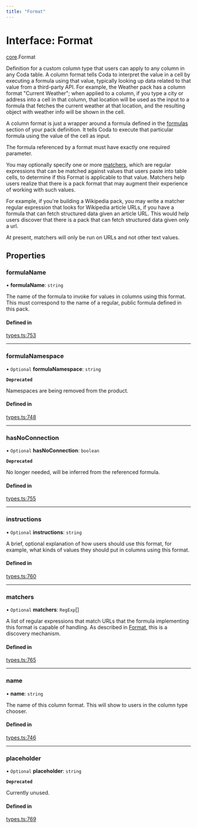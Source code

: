 ```yaml
---
title: "Format"
---
```

# Interface: Format

[core](../modules/core.md).Format

Definition for a custom column type that users can apply to any column in any Coda table.
A column format tells Coda to interpret the value in a cell by executing a formula
using that value, typically looking up data related to that value from a third-party API.
For example, the Weather pack has a column format "Current Weather"; when applied to a column,
if you type a city or address into a cell in that column, that location will be used as the input
to a formula that fetches the current weather at that location, and the resulting object with
weather info will be shown in the cell.

A column format is just a wrapper around a formula defined in the [formulas](core.PackVersionDefinition.md#formulas) section
of your pack definition. It tells Coda to execute that particular formula using the value
of the cell as input.

The formula referenced by a format must have exactly one required parameter.

You may optionally specify one or more [matchers](core.Format.md#matchers), which are regular expressions
that can be matched against values that users paste into table cells, to determine if
this Format is applicable to that value. Matchers help users realize that there is a pack
format that may augment their experience of working with such values.

For example, if you're building a Wikipedia pack, you may write a matcher regular expression
that looks for Wikipedia article URLs, if you have a formula that can fetch structured data
given an article URL. This would help users discover that there is a pack that can fetch
structured data given only a url.

At present, matchers will only be run on URLs and not other text values.

## Properties

### formulaName

• **formulaName**: `string`

The name of the formula to invoke for values in columns using this format.
This must correspond to the name of a regular, public formula defined in this pack.

#### Defined in

[types.ts:753](https://github.com/coda/packs-sdk/blob/main/types.ts#L753)

___

### formulaNamespace

• `Optional` **formulaNamespace**: `string`

**`Deprecated`**

Namespaces are being removed from the product.

#### Defined in

[types.ts:748](https://github.com/coda/packs-sdk/blob/main/types.ts#L748)

___

### hasNoConnection

• `Optional` **hasNoConnection**: `boolean`

**`Deprecated`**

No longer needed, will be inferred from the referenced formula.

#### Defined in

[types.ts:755](https://github.com/coda/packs-sdk/blob/main/types.ts#L755)

___

### instructions

• `Optional` **instructions**: `string`

A brief, optional explanation of how users should use this format, for example, what kinds
of values they should put in columns using this format.

#### Defined in

[types.ts:760](https://github.com/coda/packs-sdk/blob/main/types.ts#L760)

___

### matchers

• `Optional` **matchers**: `RegExp`[]

A list of regular expressions that match URLs that the formula implementing this format
is capable of handling. As described in [Format](core.Format.md), this is a discovery mechanism.

#### Defined in

[types.ts:765](https://github.com/coda/packs-sdk/blob/main/types.ts#L765)

___

### name

• **name**: `string`

The name of this column format. This will show to users in the column type chooser.

#### Defined in

[types.ts:746](https://github.com/coda/packs-sdk/blob/main/types.ts#L746)

___

### placeholder

• `Optional` **placeholder**: `string`

**`Deprecated`**

Currently unused.

#### Defined in

[types.ts:769](https://github.com/coda/packs-sdk/blob/main/types.ts#L769)
